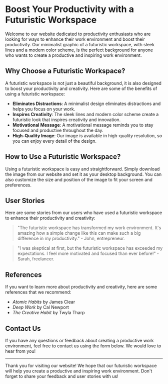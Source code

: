 <!--font:Exo 2-->

# Boost Your Productivity with a Futuristic Workspace

Welcome to our website dedicated to productivity enthusiasts who are looking for ways to enhance their work environment and boost their productivity. Our minimalist graphic of a futuristic workspace, with sleek lines and a modern color scheme, is the perfect background for anyone who wants to create a productive and inspiring work environment.

## Why Choose a Futuristic Workspace?

A futuristic workspace is not just a beautiful background, it is also designed to boost your productivity and creativity. Here are some of the benefits of using a futuristic workspace:

- **Eliminates Distractions**: A minimalist design eliminates distractions and helps you focus on your work.
- **Inspires Creativity**: The sleek lines and modern color scheme create a futuristic look that inspires creativity and innovation.
- **Motivational Message**: A motivational message reminds you to stay focused and productive throughout the day.
- **High-Quality Image**: Our image is available in high-quality resolution, so you can enjoy every detail of the design.

## How to Use a Futuristic Workspace?

Using a futuristic workspace is easy and straightforward. Simply download the image from our website and set it as your desktop background. You can also customize the size and position of the image to fit your screen and preferences.

## User Stories

Here are some stories from our users who have used a futuristic workspace to enhance their productivity and creativity:

> "The futuristic workspace has transformed my work environment. It's amazing how a simple change like this can make such a big difference in my productivity." - John, entrepreneur.

> "I was skeptical at first, but the futuristic workspace has exceeded my expectations. I feel more motivated and focused than ever before!" - Sarah, freelancer.

## References

If you want to learn more about productivity and creativity, here are some references that we recommend:

- *Atomic Habits* by James Clear
- *Deep Work* by Cal Newport
- *The Creative Habit* by Twyla Tharp

## Contact Us

If you have any questions or feedback about creating a productive work environment, feel free to contact us using the form below. We would love to hear from you!

---

Thank you for visiting our website! We hope that our futuristic workspace will help you create a productive and inspiring work environment. Don't forget to share your feedback and user stories with us!

<!--

Write me content for website with wallpaper which alt text is:

"A minimalist graphic of a futuristic workspace, with sleek lines and a modern color scheme."

The name/title of the page should not be 1:1 copy of the alt text but rather a real content of the website which is using this wallpaper.

- Use markdown format 
- Start with heading
- Heading should be short and concise
- The content should look like a real website 
- The website should not be about the wallpaper, wallpaper is just a related background
- Heading should be contain work "wallpaper" or "background"
- Include real sections like references, contact, user stories, etc. use things relevant to the page purpose.
- Feel free to use structure like headings, bullets, numbering, blockquotes, paragraphs, horizontal lines, etc.
- You can use formatting like bold or _italic_
- You can include UTF-8 emojis
- Links should be only #hash anchors (and you can refer to the document itself)
- Do not include images


---


# Future Workspace Wallpaper for Productivity Enthusiasts

Welcome to our website dedicated to productivity enthusiasts who are looking for a futuristic workspace wallpaper that will help them stay focused and motivated. Our minimalist graphic of a futuristic workspace, with sleek lines and a modern color scheme, is the perfect background for anyone who wants to create a productive and inspiring work environment.

## Why Choose Our Future Workspace Wallpaper?

Our wallpaper is not just a beautiful background, it is also designed to boost your productivity and creativity. Here are some of the benefits of using our future workspace wallpaper:

- **Minimalist Design**: Our wallpaper has a minimalist design that eliminates distractions and helps you focus on your work.
- **Futuristic Look**: The sleek lines and modern color scheme of our wallpaper create a futuristic look that inspires creativity and innovation.
- **Motivational Message**: The motivational message in our wallpaper reminds you to stay focused and productive throughout the day.
- **High-Quality Image**: Our wallpaper is available in high-quality resolution, so you can enjoy every detail of the design.

## How to Use Our Future Workspace Wallpaper?

Using our future workspace wallpaper is easy and straightforward. Simply download the image from our website and set it as your desktop background. You can also customize the size and position of the wallpaper to fit your screen and preferences.

## User Stories

Here are some stories from our users who have used our future workspace wallpaper to enhance their productivity and creativity:

> "I love the futuristic look of this wallpaper! It makes me feel like I'm working in a high-tech laboratory, and it motivates me to come up with innovative ideas." - John, entrepreneur.

> "This wallpaper has helped me eliminate distractions and focus on my work. The minimalist design is perfect for my minimalist lifestyle, and the motivational message keeps me on track throughout the day." - Sarah, freelancer.

## References

If you want to learn more about productivity and creativity, here are some references that we recommend:

- *Atomic Habits* by James Clear
- *Deep Work* by Cal Newport
- *The Creative Habit* by Twyla Tharp

## Contact Us

If you have any questions or feedback about our future workspace wallpaper, feel free to contact us using the form below. We would love to hear from you!

---

Thank you for visiting our website! We hope that our future workspace wallpaper will help you create a productive and inspiring work environment. Don't forget to share your feedback and user stories with us!


---


Heading should not include word "wallpaper". The website should not be about the wallpaper itself, wallpaper is just a related background, rewrite whole content.


---


# Boost Your Productivity with a Futuristic Workspace

Welcome to our website dedicated to productivity enthusiasts who are looking for ways to enhance their work environment and boost their productivity. Our minimalist graphic of a futuristic workspace, with sleek lines and a modern color scheme, is the perfect background for anyone who wants to create a productive and inspiring work environment.

## Why Choose a Futuristic Workspace?

A futuristic workspace is not just a beautiful background, it is also designed to boost your productivity and creativity. Here are some of the benefits of using a futuristic workspace:

- **Eliminates Distractions**: A minimalist design eliminates distractions and helps you focus on your work.
- **Inspires Creativity**: The sleek lines and modern color scheme create a futuristic look that inspires creativity and innovation.
- **Motivational Message**: A motivational message reminds you to stay focused and productive throughout the day.
- **High-Quality Image**: Our image is available in high-quality resolution, so you can enjoy every detail of the design.

## How to Use a Futuristic Workspace?

Using a futuristic workspace is easy and straightforward. Simply download the image from our website and set it as your desktop background. You can also customize the size and position of the image to fit your screen and preferences.

## User Stories

Here are some stories from our users who have used a futuristic workspace to enhance their productivity and creativity:

> "The futuristic workspace has transformed my work environment. It's amazing how a simple change like this can make such a big difference in my productivity." - John, entrepreneur.

> "I was skeptical at first, but the futuristic workspace has exceeded my expectations. I feel more motivated and focused than ever before!" - Sarah, freelancer.

## References

If you want to learn more about productivity and creativity, here are some references that we recommend:

- *Atomic Habits* by James Clear
- *Deep Work* by Cal Newport
- *The Creative Habit* by Twyla Tharp

## Contact Us

If you have any questions or feedback about creating a productive work environment, feel free to contact us using the form below. We would love to hear from you!

---

Thank you for visiting our website! We hope that our futuristic workspace will help you create a productive and inspiring work environment. Don't forget to share your feedback and user stories with us!

-->

